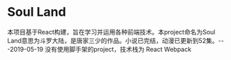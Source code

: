 # Soul Land 
本项目基于React构建，旨在学习并运用各种前端技术。本project命名为Soul Land意思为斗罗大陆，是唐家三少的作品。小说已完结，动漫已更新到52集。---2019-05-19
没有使用脚手架的project，技术栈为
React
Webpack